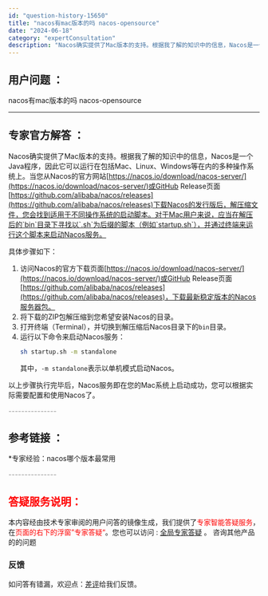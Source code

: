 ```yaml
---
id: "question-history-15650"
title: "nacos有mac版本的吗 nacos-opensource"
date: "2024-06-18"
category: "expertConsultation"
description: "Nacos确实提供了Mac版本的支持。根据我了解的知识中的信息，Nacos是一个Java程序，因此它可以运行在包括Mac、Linux、Windows等在内的多种操作系统上。当您从Nacos的官方网站[https://nacos.io/download/nacos-server/](https://n"
---
```


## 用户问题 ： 
 nacos有mac版本的吗 nacos-opensource 

---------------
## 专家官方解答 ：

Nacos确实提供了Mac版本的支持。根据我了解的知识中的信息，Nacos是一个Java程序，因此它可以运行在包括Mac、Linux、Windows等在内的多种操作系统上。当您从Nacos的官方网站[https://nacos.io/download/nacos-server/](https://nacos.io/download/nacos-server/)或GitHub Release页面[https://github.com/alibaba/nacos/releases](https://github.com/alibaba/nacos/releases)下载Nacos的发行版后，解压缩文件，您会找到适用于不同操作系统的启动脚本。对于Mac用户来说，应当在解压后的`bin`目录下寻找以`.sh`为后缀的脚本（例如`startup.sh`），并通过终端来运行这个脚本来启动Nacos服务。

具体步骤如下：

1. 访问Nacos的官方下载页面[https://nacos.io/download/nacos-server/](https://nacos.io/download/nacos-server/)或GitHub Release页面[https://github.com/alibaba/nacos/releases](https://github.com/alibaba/nacos/releases)，下载最新稳定版本的Nacos服务器包。
2. 将下载的ZIP包解压缩到您希望安装Nacos的目录。
3. 打开终端（Terminal），并切换到解压缩后Nacos目录下的`bin`目录。
4. 运行以下命令来启动Nacos服务：
   ```bash
   sh startup.sh -m standalone
   ```
   其中，`-m standalone`表示以单机模式启动Nacos。

以上步骤执行完毕后，Nacos服务即在您的Mac系统上启动成功，您可以根据实际需要配置和使用Nacos了。


<font color="#949494">---------------</font> 


## 参考链接 ：

*专家经验：nacos哪个版本最常用 


 <font color="#949494">---------------</font> 
 


## <font color="#FF0000">答疑服务说明：</font> 

本内容经由技术专家审阅的用户问答的镜像生成，我们提供了<font color="#FF0000">专家智能答疑服务</font>，在<font color="#FF0000">页面的右下的浮窗”专家答疑“</font>。您也可以访问 : [全局专家答疑](https://answer.opensource.alibaba.com/docs/intro) 。 咨询其他产品的的问题

### 反馈
如问答有错漏，欢迎点：[差评](https://ai.nacos.io/user/feedbackByEnhancerGradePOJOID?enhancerGradePOJOId=15702)给我们反馈。
